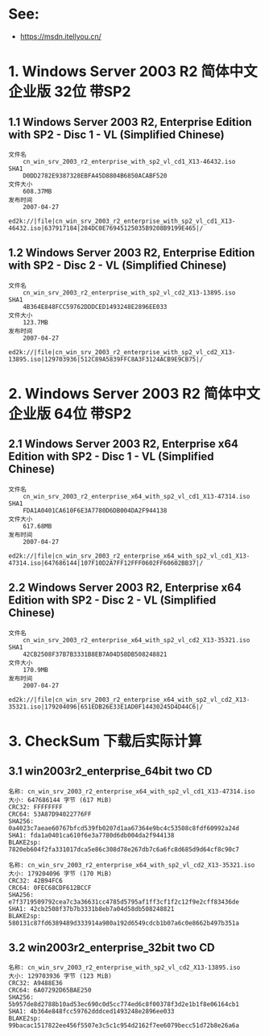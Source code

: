  # See:
- https://msdn.itellyou.cn/

# 1. Windows Server 2003 R2 简体中文企业版 32位 带SP2

## 1.1 Windows Server 2003 R2, Enterprise Edition with SP2 - Disc 1 - VL (Simplified Chinese)
```
文件名
    cn_win_srv_2003_r2_enterprise_with_sp2_vl_cd1_X13-46432.iso
SHA1
    D0DD2782E9387328EBFA45D8804B6850ACABF520
文件大小
    608.37MB
发布时间
    2007-04-27
```
```
ed2k://|file|cn_win_srv_2003_r2_enterprise_with_sp2_vl_cd1_X13-46432.iso|637917184|284DC0E76945125035B9208B9199E465|/
```

## 1.2 Windows Server 2003 R2, Enterprise Edition with SP2 - Disc 2 - VL (Simplified Chinese)
```
文件名
    cn_win_srv_2003_r2_enterprise_with_sp2_vl_cd2_X13-13895.iso
SHA1
    4B364E848FCC59762DDDCED1493248E2896EE033
文件大小
    123.7MB
发布时间
    2007-04-27
```
```
ed2k://|file|cn_win_srv_2003_r2_enterprise_with_sp2_vl_cd2_X13-13895.iso|129703936|512C89A5839FFC8A3F3124ACB9E9CB75|/
```
# 2. Windows Server 2003 R2 简体中文企业版 64位 带SP2
## 2.1 Windows Server 2003 R2, Enterprise x64 Edition with SP2 - Disc 1 - VL (Simplified Chinese)
```
文件名
    cn_win_srv_2003_r2_enterprise_x64_with_sp2_vl_cd1_X13-47314.iso
SHA1
    FDA1A0401CA610F6E3A7780D6DB004DA2F944138
文件大小
    617.68MB
发布时间
    2007-04-27
```
```
ed2k://|file|cn_win_srv_2003_r2_enterprise_x64_with_sp2_vl_cd1_X13-47314.iso|647686144|107F10D2A7FF12FFF0602FF60602BB37|/
```

## 2.2 Windows Server 2003 R2, Enterprise x64 Edition with SP2 - Disc 2 - VL (Simplified Chinese)
```
文件名
    cn_win_srv_2003_r2_enterprise_x64_with_sp2_vl_cd2_X13-35321.iso
SHA1
    42CB2508F37B7B3331B8EB7A04D58DB508248821
文件大小
    170.9MB
发布时间
    2007-04-27
```
```
ed2k://|file|cn_win_srv_2003_r2_enterprise_x64_with_sp2_vl_cd2_X13-35321.iso|179204096|651EDB26E33E1AD0F14430245D4D44C6|/
```

# 3. CheckSum 下载后实际计算
## 3.1 win2003r2_enterprise_64bit two CD
```
名称: cn_win_srv_2003_r2_enterprise_x64_with_sp2_vl_cd1_X13-47314.iso
大小: 647686144 字节 (617 MiB)
CRC32: FFFFFFFF
CRC64: 53A87D94022776FF
SHA256: 0a4023c7aeae60767bfcd539fb0207d1aa67364e9bc4c53508c8fdf60992a24d
SHA1: fda1a0401ca610f6e3a7780d6db004da2f944138
BLAKE2sp: 7820eb604f2fa331017dca5e86c308d78e267db7c6a6fc8d685d9d64cf8c90c7

名称: cn_win_srv_2003_r2_enterprise_x64_with_sp2_vl_cd2_X13-35321.iso
大小: 179204096 字节 (170 MiB)
CRC32: 42B94FC6
CRC64: 0FEC68CDF612BCCF
SHA256: e7f3719509792cea7c3a36631cc4785d5795af1ff3cf1f2c12f9e2cff83436de
SHA1: 42cb2508f37b7b3331b8eb7a04d58db508248821
BLAKE2sp: 580131c87fd6389489d333914a980a192d6549cdcb1b07a6c0e8662b497b351a

```

## 3.2 win2003r2_enterprise_32bit two CD
```
名称: cn_win_srv_2003_r2_enterprise_with_sp2_vl_cd2_X13-13895.iso
大小: 129703936 字节 (123 MiB)
CRC32: A9488E36
CRC64: 6A07292D65BAE250
SHA256: 5b957de8d2788b10ad53ec690c0d5cc774ed6c8f00378f3d2e1b1f8e06164cb1
SHA1: 4b364e848fcc59762dddced1493248e2896ee033
BLAKE2sp: 99bacac1517822ee456f5507e3c5c1c954d2162f7ee6079becc51d72b8e26a6a

```
